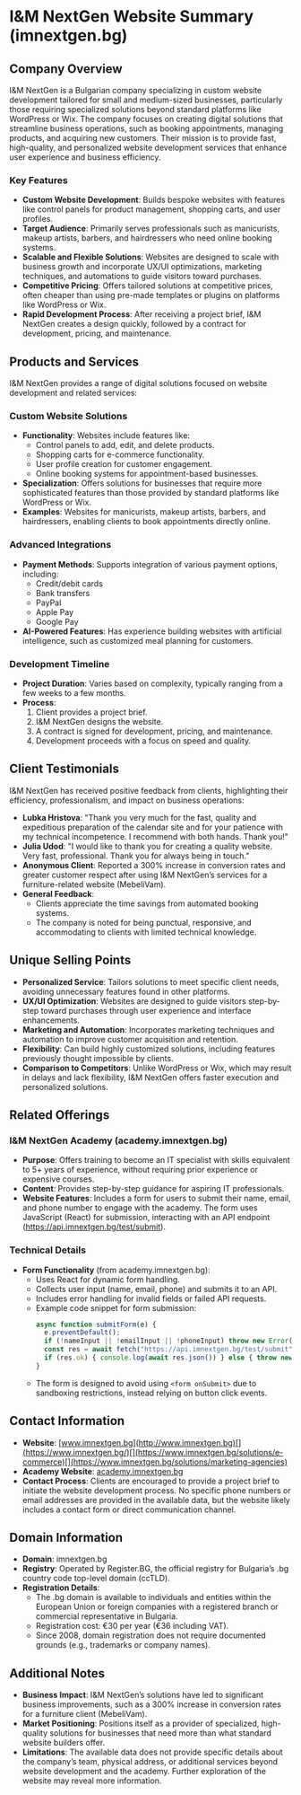 # I&M NextGen Website Summary (imnextgen.bg)

## Company Overview
I&M NextGen is a Bulgarian company specializing in custom website development tailored for small and medium-sized businesses, particularly those requiring specialized solutions beyond standard platforms like WordPress or Wix. The company focuses on creating digital solutions that streamline business operations, such as booking appointments, managing products, and acquiring new customers. Their mission is to provide fast, high-quality, and personalized website development services that enhance user experience and business efficiency.[](https://www.imnextgen.bg/)[](https://www.imnextgen.bg/solutions/e-commerce)[](https://www.imnextgen.bg/solutions/marketing-agencies)

### Key Features
- **Custom Website Development**: Builds bespoke websites with features like control panels for product management, shopping carts, and user profiles.
- **Target Audience**: Primarily serves professionals such as manicurists, makeup artists, barbers, and hairdressers who need online booking systems.
- **Scalable and Flexible Solutions**: Websites are designed to scale with business growth and incorporate UX/UI optimizations, marketing techniques, and automations to guide visitors toward purchases.
- **Competitive Pricing**: Offers tailored solutions at competitive prices, often cheaper than using pre-made templates or plugins on platforms like WordPress or Wix.
- **Rapid Development Process**: After receiving a project brief, I&M NextGen creates a design quickly, followed by a contract for development, pricing, and maintenance.

## Products and Services
I&M NextGen provides a range of digital solutions focused on website development and related services:

### Custom Website Solutions
- **Functionality**: Websites include features like:
    - Control panels to add, edit, and delete products.
    - Shopping carts for e-commerce functionality.
    - User profile creation for customer engagement.
    - Online booking systems for appointment-based businesses.
- **Specialization**: Offers solutions for businesses that require more sophisticated features than those provided by standard platforms like WordPress or Wix.
- **Examples**: Websites for manicurists, makeup artists, barbers, and hairdressers, enabling clients to book appointments directly online.[](https://www.imnextgen.bg/)[](https://www.imnextgen.bg/solutions/e-commerce)[](https://www.imnextgen.bg/solutions/marketing-agencies)

### Advanced Integrations
- **Payment Methods**: Supports integration of various payment options, including:
    - Credit/debit cards
    - Bank transfers
    - PayPal
    - Apple Pay
    - Google Pay
- **AI-Powered Features**: Has experience building websites with artificial intelligence, such as customized meal planning for customers.[](https://www.imnextgen.bg/)[](https://www.imnextgen.bg/solutions/e-commerce)

### Development Timeline
- **Project Duration**: Varies based on complexity, typically ranging from a few weeks to a few months.
- **Process**:
    1. Client provides a project brief.
    2. I&M NextGen designs the website.
    3. A contract is signed for development, pricing, and maintenance.
    4. Development proceeds with a focus on speed and quality.[](https://www.imnextgen.bg/solutions/e-commerce)[](https://www.imnextgen.bg/solutions/marketing-agencies)

## Client Testimonials
I&M NextGen has received positive feedback from clients, highlighting their efficiency, professionalism, and impact on business operations:
- **Lubka Hristova**: "Thank you very much for the fast, quality and expeditious preparation of the calendar site and for your patience with my technical incompetence. I recommend with both hands. Thank you!"[](https://www.imnextgen.bg/solutions/e-commerce)[](https://www.imnextgen.bg/solutions/marketing-agencies)
- **Julia Udod**: "I would like to thank you for creating a quality website. Very fast, professional. Thank you for always being in touch."[](https://www.imnextgen.bg/solutions/e-commerce)[](https://www.imnextgen.bg/solutions/marketing-agencies)
- **Anonymous Client**: Reported a 300% increase in conversion rates and greater customer respect after using I&M NextGen’s services for a furniture-related website (MebeliVam).[](https://www.imnextgen.bg/)
- **General Feedback**:
    - Clients appreciate the time savings from automated booking systems.
    - The company is noted for being punctual, responsive, and accommodating to clients with limited technical knowledge.[](https://www.imnextgen.bg/)

## Unique Selling Points
- **Personalized Service**: Tailors solutions to meet specific client needs, avoiding unnecessary features found in other platforms.[](https://www.imnextgen.bg/)[](https://www.imnextgen.bg/solutions/marketing-agencies)
- **UX/UI Optimization**: Websites are designed to guide visitors step-by-step toward purchases through user experience and interface enhancements.[](https://www.imnextgen.bg/solutions/e-commerce)
- **Marketing and Automation**: Incorporates marketing techniques and automation to improve customer acquisition and retention.[](https://www.imnextgen.bg/solutions/e-commerce)
- **Flexibility**: Can build highly customized solutions, including features previously thought impossible by clients.[](https://www.imnextgen.bg/)
- **Comparison to Competitors**: Unlike WordPress or Wix, which may result in delays and lack flexibility, I&M NextGen offers faster execution and personalized solutions.[](https://www.imnextgen.bg/solutions/marketing-agencies)

## Related Offerings
### I&M NextGen Academy (academy.imnextgen.bg)
- **Purpose**: Offers training to become an IT specialist with skills equivalent to 5+ years of experience, without requiring prior experience or expensive courses.
- **Content**: Provides step-by-step guidance for aspiring IT professionals.
- **Website Features**: Includes a form for users to submit their name, email, and phone number to engage with the academy. The form uses JavaScript (React) for submission, interacting with an API endpoint (https://api.imnextgen.bg/test/submit).[](https://academy.imnextgen.bg/)

### Technical Details
- **Form Functionality** (from academy.imnextgen.bg):
    - Uses React for dynamic form handling.
    - Collects user input (name, email, phone) and submits it to an API.
    - Includes error handling for invalid fields or failed API requests.
    - Example code snippet for form submission:
      ```javascript
      async function submitForm(e) {
        e.preventDefault();
        if (!nameInput || !emailInput || !phoneInput) throw new Error("Invalid fields!");
        const res = await fetch("https://api.imnextgen.bg/test/submit");
        if (res.ok) { console.log(await res.json()) } else { throw new Error(`An error occurred!`) }
      }
      ```
    - The form is designed to avoid using `<form onSubmit>` due to sandboxing restrictions, instead relying on button click events.[](https://academy.imnextgen.bg/)

## Contact Information
- **Website**: [www.imnextgen.bg](http://www.imnextgen.bg)[](https://www.imnextgen.bg/)[](https://www.imnextgen.bg/solutions/e-commerce)[](https://www.imnextgen.bg/solutions/marketing-agencies)
- **Academy Website**: [academy.imnextgen.bg](http://academy.imnextgen.bg)[](https://academy.imnextgen.bg/)
- **Contact Process**: Clients are encouraged to provide a project brief to initiate the website development process. No specific phone numbers or email addresses are provided in the available data, but the website likely includes a contact form or direct communication channel.[](https://www.imnextgen.bg/solutions/marketing-agencies)

## Domain Information
- **Domain**: imnextgen.bg
- **Registry**: Operated by Register.BG, the official registry for Bulgaria’s .bg country code top-level domain (ccTLD).
- **Registration Details**:
    - The .bg domain is available to individuals and entities within the European Union or foreign companies with a registered branch or commercial representative in Bulgaria.
    - Registration cost: €30 per year (€36 including VAT).
    - Since 2008, domain registration does not require documented grounds (e.g., trademarks or company names).[](https://en.wikipedia.org/wiki/.bg)

## Additional Notes
- **Business Impact**: I&M NextGen’s solutions have led to significant business improvements, such as a 300% increase in conversion rates for a furniture client (MebeliVam).[](https://www.imnextgen.bg/)
- **Market Positioning**: Positions itself as a provider of specialized, high-quality solutions for businesses that need more than what standard website builders offer.[](https://www.imnextgen.bg/)[](https://www.imnextgen.bg/solutions/marketing-agencies)
- **Limitations**: The available data does not provide specific details about the company’s team, physical address, or additional services beyond website development and the academy. Further exploration of the website may reveal more information.